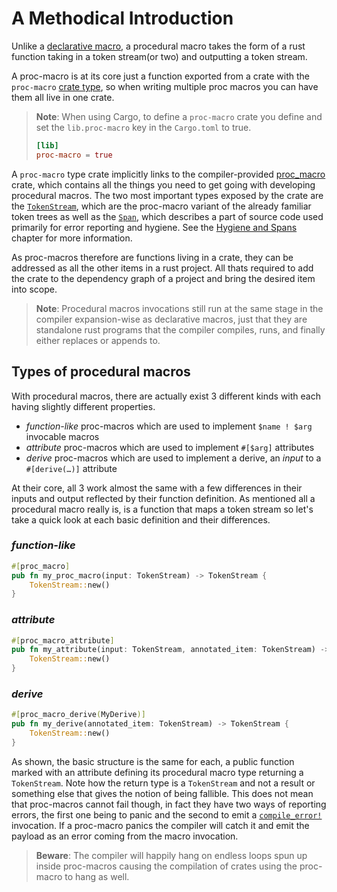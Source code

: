 # A Methodical Introduction

Unlike a [declarative macro](../decl-macros.md), a procedural macro takes the form of a rust function taking in a token stream(or two) and outputting a token stream.

A proc-macro is at its core just a function exported from a crate with the `proc-macro` [crate type](https://doc.rust-lang.org/reference/linkage.html), so when writing multiple proc macros you can have them all live in one crate.

> **Note**: When using Cargo, to define a `proc-macro` crate you define and set the `lib.proc-macro` key in the `Cargo.toml` to true.
> ```toml
> [lib]
> proc-macro = true
> ```

A `proc-macro` type crate implicitly links to the compiler-provided [proc_macro](https://doc.rust-lang.org/proc_macro/index.html) crate, which contains all the things you need to get going with developing procedural macros.
The two most important types exposed by the crate are the [`TokenStream`](https://doc.rust-lang.org/proc_macro/struct.TokenStream.html), which are the proc-macro variant of the already familiar token trees as well as the [`Span`](https://doc.rust-lang.org/proc_macro/struct.Span.html), which describes a part of source code used primarily for error reporting and hygiene. See the [Hygiene and Spans]() chapter for more information.

As proc-macros therefore are functions living in a crate, they can be addressed as all the other items in a rust project.
All thats required to add the crate to the dependency graph of a project and bring the desired item into scope.

> **Note**: Procedural macros invocations still run at the same stage in the compiler expansion-wise as declarative macros, just that they are standalone rust programs that the compiler compiles, runs, and finally either replaces or appends to.


## Types of procedural macros

With procedural macros, there are actually exist 3 different kinds with each having slightly different properties.
- *function-like* proc-macros which are used to implement `$name ! $arg` invocable macros
- *attribute* proc-macros which are used to implement `#[$arg]` attributes
- *derive* proc-macros which are used to implement a derive, an *input* to a `#[derive(…)]` attribute

At their core, all 3 work almost the same with a few differences in their inputs and output reflected by their function definition.
As mentioned all a procedural macro really is, is a function that maps a token stream so let's take a quick look at each basic definition and their differences.

### *function-like*
```rs
#[proc_macro]
pub fn my_proc_macro(input: TokenStream) -> TokenStream {
    TokenStream::new()
}
```

### *attribute*
```rs
#[proc_macro_attribute]
pub fn my_attribute(input: TokenStream, annotated_item: TokenStream) -> TokenStream {
    TokenStream::new()
}
```

### *derive*
```rs
#[proc_macro_derive(MyDerive)]
pub fn my_derive(annotated_item: TokenStream) -> TokenStream {
    TokenStream::new()
}
```

As shown, the basic structure is the same for each, a public function marked with an attribute defining its procedural macro type returning a `TokenStream`.
Note how the return type is a `TokenStream` and not a result or something else that gives the notion of being fallible.
This does not mean that proc-macros cannot fail though, in fact they have two ways of reporting errors, the first one being to panic and the second to emit a [`compile_error!`](https://doc.rust-lang.org/std/macro.compile_error.html) invocation.
If a proc-macro panics the compiler will catch it and emit the payload as an error coming from the macro invocation.

> **Beware**: The compiler will happily hang on endless loops spun up inside proc-macros causing the compilation of crates using the proc-macro to hang as well.
